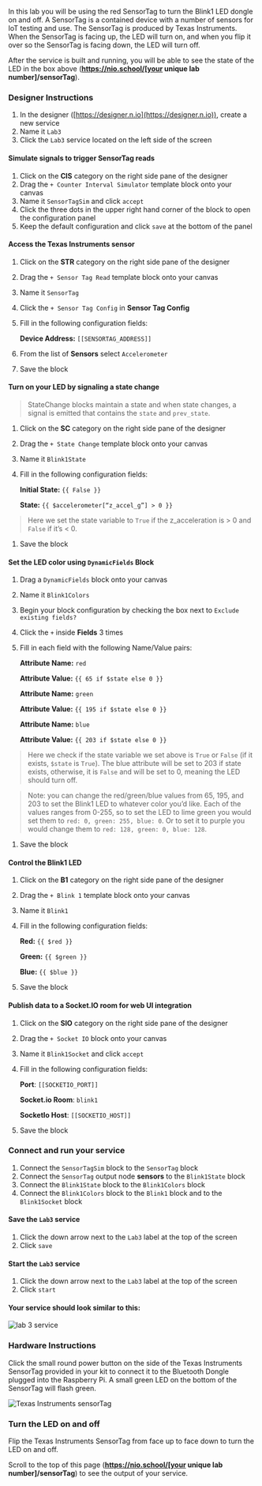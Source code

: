 In this lab you will be using the red SensorTag to turn the Blink1 LED dongle on and off. A SensorTag is a contained device with a number of sensors for IoT testing and use. The SensorTag is produced by Texas Instruments. When the SensorTag is facing up, the LED will turn on, and when you flip it over so the SensorTag is facing down, the LED will turn off.

After the service is built and running, you will be able to see the state of the LED in the box above (**https://nio.school/[your unique lab number]/sensorTag**).

### Designer Instructions
1. In the designer ([https://designer.n.io](https://designer.n.io)), create a new service
1. Name it `Lab3`
1. Click the `Lab3` service located on the left side of the screen

#### Simulate signals to trigger SensorTag reads
1. Click on the **CIS** category on the right side pane of the designer
2. Drag the `+ Counter Interval Simulator` template block onto your canvas
2. Name it `SensorTagSim` and click `accept`
2. Click the three dots in the upper right hand corner of the block to open the configuration panel
2. Keep the default configuration and click `save` at the bottom of the panel

#### Access the Texas Instruments sensor
1. Click on the **STR** category on the right side pane of the designer
2. Drag the `+ Sensor Tag Read` template block onto your canvas
2. Name it `SensorTag`
2. Click the `+ Sensor Tag Config` in **Sensor Tag Config**
2. Fill in the following configuration fields:

    **Device Address:** `[[SENSORTAG_ADDRESS]]`

2. From the list of **Sensors** select `Accelerometer`
2. Save the block

#### Turn on your LED by signaling a state change
>StateChange blocks maintain a state and when state changes, a signal is emitted that contains the `state` and `prev_state`.

1. Click on the **SC** category on the right side pane of the designer
2. Drag the `+ State Change` template block onto your canvas
2. Name it `Blink1State`
2. Fill in the following configuration fields:

    **Initial State:** `{{ False }}`

    **State:** `{{ $accelerometer[“z_accel_g”] > 0 }}`
  >Here we set the state variable to `True` if the z_acceleration is > 0 and `False` if it’s < 0.

1. Save the block

#### Set the LED color using `DynamicFields` Block
1. Drag a `DynamicFields` block onto your canvas
1. Name it `Blink1Colors`
1. Begin your block configuration by checking the box next to `Exclude existing fields?`
1. Click the `+` inside **Fields** 3 times
1. Fill in each field with the following Name/Value pairs:

    **Attribute Name:** `red`

    **Attribute Value:** `{{ 65 if $state else 0 }}`

    **Attribute Name:** `green`

    **Attribute Value:** `{{ 195 if $state else 0 }}`

    **Attribute Name:** `blue`

    **Attribute Value:** `{{ 203 if $state else 0 }}`

  >Here we check if the state variable we set above is `True` or `False` (if it exists, `$state` is `True`). The blue attribute will be set to 203 if state exists, otherwise, it is `False` and will be set to 0, meaning the LED should turn off.

  >Note: you can change the red/green/blue values from 65, 195, and 203 to set the Blink1 LED to whatever color you’d like. Each of the values ranges from 0-255, so to set the LED to lime green you would set them to `red: 0, green: 255, blue: 0`. Or to set it to purple you would change them to `red: 128, green: 0, blue: 128`.

1. Save the block

#### Control the Blink1 LED
1. Click on the **B1** category on the right side pane of the designer
2. Drag the `+ Blink 1` template block onto your canvas
2. Name it `Blink1`
2. Fill in the following configuration fields:

    **Red:** `{{ $red }}`

    **Green:** `{{ $green }}`

    **Blue:** `{{ $blue }}`

1. Save the block

#### Publish data to a Socket.IO room for web UI integration
1. Click on the **SIO** category on the right side pane of the designer
1. Drag the `+ Socket IO` block onto your canvas
1. Name it `Blink1Socket` and click `accept`
1. Fill in the following configuration fields:

    **Port**: `[[SOCKETIO_PORT]]`

    **Socket.io Room**: `blink1`

    **SocketIo Host**: `[[SOCKETIO_HOST]]`
1. Save the block

### Connect and run your service
1. Connect the `SensorTagSim` block to the `SensorTag` block
1. Connect the `SensorTag` output node **sensors** to the `Blink1State` block
1. Connect the `Blink1State` block to the `Blink1Colors` block
1. Connect the `Blink1Colors` block to the `Blink1` block and to the `Blink1Socket` block

#### Save the `Lab3` service
1. Click the down arrow next to the `Lab3` label at the top of the screen
1. Click `save`

#### Start the `Lab3` service
1. Click the down arrow next to the `Lab3` label at the top of the screen
1. Click `start`

#### Your service should look similar to this:

  ![lab 3 service](./img/instructions/sensorTag-service.png)

### Hardware Instructions
Click the small round power button on the side of the Texas Instruments SensorTag provided in your kit to connect it to the Bluetooth Dongle plugged into the Raspberry Pi. A small green LED on the bottom of the SensorTag will flash green.

  ![Texas Instruments sensorTag](./img/instructions/sensortag.png)

### Turn the LED on and off
Flip the Texas Instruments SensorTag from face up to face down to turn the LED on and off.

Scroll to the top of this page (**https://nio.school/[your unique lab number]/sensorTag**) to see the output of your service.
